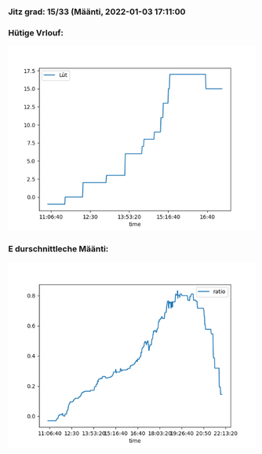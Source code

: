 ### Jitz grad: 15/33 (Määnti, 2022-01-03 17:11:00

### Hütige Vrlouf:
![Graph](Today.png)

### E durschnittleche Määnti:
![Graph](Määnti.png)